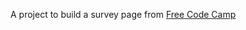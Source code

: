A project to build a survey page from [Free Code Camp](https://www.freecodecamp.org/learn/responsive-web-design/responsive-web-design-projects/build-a-survey-form)